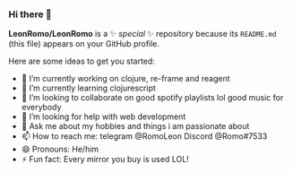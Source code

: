 ### Hi there 👋


**LeonRomo/LeonRomo** is a ✨ _special_ ✨ repository because its `README.md` (this file) appears on your GitHub profile.

Here are some ideas to get you started:

- 🔭 I’m currently working on clojure, re-frame and reagent
- 🌱 I’m currently learning clojurescript
- 👯 I’m looking to collaborate on good spotify playlists lol good music for everybody
- 🤔 I’m looking for help with web development
- 💬 Ask me about my hobbies and things i am passionate about
- 📫 How to reach me: telegram @RomoLeon Discord @Romo#7533
- 😄 Pronouns: He/him
- ⚡ Fun fact: Every mirror you buy is used LOL!

